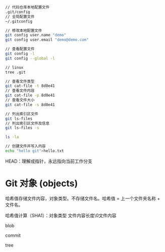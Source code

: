 

```bash
// 代码仓库本地配置文件
.git/config
// 全局配置文件
~/.gitconfig

// 修改本地配置文件
git config user.name "demo"
git config user.email "demo@demo.com"

// 查看配置文件
git config -l
git config --global -l

// linux
tree .git 

// 查看文件类型
git cat-file -t 8d0e41
// 查看文件内容
git cat-file -p 8d0e41
// 查看文件大小
git cat-file -s 8d0e41

// 列出索引区文件
git ls-files
// 列出索引区文件及信息
git ls-files -s
```



```bash
ls -la

// 创建文件并写入内容
echo "hello git">hello.txt
```



HEAD：理解成指针，永远指向当前工作分支

# Git 对象 (objects)

哈希值存储文件内容，对象类型。不存储文件名。哈希值 = 上一个文件夹名称 + 文件名。

哈希值计算（SHA1）：对象类型 文件内容长度\0文件内容

blob

commit

tree
